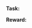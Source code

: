 <script src="https://cdnjs.cloudflare.com/ajax/libs/jquery/3.5.1/jquery.min.js"></script>
<script src="./detail.js"></script>

**Task:** <div id="bounty-info-name"></div>
**Reward:**  <div id="bounty-info-reward"></div>
